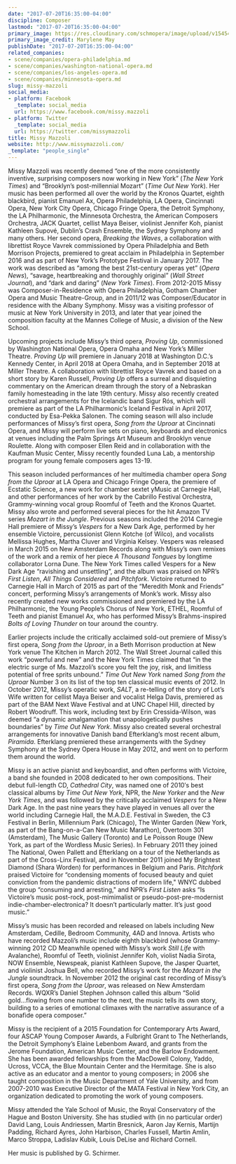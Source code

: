 ```yaml
---
date: "2017-07-20T16:35:00-04:00"
discipline: Composer
lastmod: "2017-07-20T16:35:00-04:00"
primary_image: https://res.cloudinary.com/schmopera/image/upload/v1545409169/media/webhook-uploads/1500582537839/download.jpeg.jpeg
primary_image_credit: Marylene May
publishDate: "2017-07-20T16:35:00-04:00"
related_companies:
- scene/companies/opera-philadelphia.md
- scene/companies/washington-national-opera.md
- scene/companies/los-angeles-opera.md
- scene/companies/minnesota-opera.md
slug: missy-mazzoli
social_media:
- platform: Facebook
  _template: social_media
  url: https://www.facebook.com/missy.mazzoli
- platform: Twitter
  _template: social_media
  url: https://twitter.com/missymazzoli
title: Missy Mazzoli
website: http://www.missymazzoli.com/
_template: "people_single"
---
```


Missy Mazzoli was recently deemed “one of the more consistently inventive, surprising composers now working in New York” (*The New York Times*) and “Brooklyn’s post-millennial Mozart” (*Time Out New York*). Her music has been performed all over the world by the Kronos Quartet, eighth blackbird, pianist Emanuel Ax, Opera Philadelphia, LA Opera, Cincinnati Opera, New York City Opera, Chicago Fringe Opera, the Detroit Symphony, the LA Philharmonic, the Minnesota Orchestra, the American Composers Orchestra, JACK Quartet, cellist Maya Beiser, violinist Jennifer Koh, pianist Kathleen Supové, Dublin’s Crash Ensemble, the Sydney Symphony and many others. Her second opera, *Breaking the Waves*, a collaboration with librettist Royce Vavrek commissioned by Opera Philadelphia and Beth Morrison Projects, premiered to great acclaim in Philadelphia in September 2016 and as part of New York’s Prototype Festival in January 2017.  The work was described as “among the best 21st-century operas yet” (*Opera News*), “savage, heartbreaking and thoroughly original” (*Wall Street Journal*), and “dark and daring” (*New York Times*). From 2012-2015 Missy was Composer-in-Residence with Opera Philadelphia, Gotham Chamber Opera and Music Theatre-Group, and in 2011/12 was Composer/Educator in residence with the Albany Symphony. Missy was a visiting professor of music at New York University in 2013, and later that year joined the composition faculty at the Mannes College of Music, a division of the New School.

Upcoming projects include Missy’s third opera, *Proving Up*, commissioned by Washington National Opera, Opera Omaha and New York’s Miller Theatre. *Proving Up* will premiere in January 2018 at Washington D.C.’s Kennedy Center, in April 2018 at Opera Omaha, and in September 2018 at Miller Theatre. A collaboration with librettist Royce Vavrek and based on a short story by Karen Russell, *Proving Up* offers a surreal and disquieting commentary on the American dream through the story of a Nebraskan family homesteading in the late 19th century.  Missy also recently created orchestral arrangements for the Icelandic band Sigur Rós, which will premiere as part of the LA Philharmonic’s Iceland Festival in April 2017, conducted by Esa-Pekka Salonen.  The coming season will also include performances of Missy’s first opera, *Song from the Uproar* at Cincinnati Opera, and Missy will perform live sets on piano, keyboards and electronics at venues including the Palm Springs Art Museum and Brooklyn venue Roulette.  Along with composer Ellen Reid and in collaboration with the Kaufman Music Center, Missy recently founded Luna Lab, a mentorship program for young female composers ages 13-19.

This season included performances of her multimedia chamber opera *Song from the Uproar* at LA Opera and Chicago Fringe Opera, the premiere of Ecstatic Science, a new work for chamber sextet yMusic at Carnegie Hall, and other performances of her work by the Cabrillo Festival Orchestra, Grammy-winning vocal group Roomful of Teeth and the Kronos Quartet.  Missy also wrote and performed several pieces for the hit Amazon TV series *Mozart in the Jungle*.  Previous seasons included the 2014 Carnegie Hall premiere of Missy’s *Vespers* for a New Dark Age, performed by her ensemble Victoire, percussionist Glenn Kotche (of Wilco), and vocalists Mellissa Hughes, Martha Cluver and Virginia Kelsey. Vespers was released in March 2015 on New Amsterdam Records along with Missy’s own remixes of the work and a remix of her piece *A Thousand Tongues* by longtime collaborator Lorna Dune.  The New York Times called Vespers for a New Dark Age “ravishing and unsettling”, and the album was praised on NPR’s *First Listen*, *All Things Considered* and *Pitchfork*.  Victoire returned to Carnegie Hall in March of 2015 as part of the “Meredith Monk and Friends” concert, performing Missy’s arrangements of Monk’s work.  Missy also recently created new works commissioned and premiered by the LA Philharmonic, the Young People’s Chorus of New York, ETHEL, Roomful of Teeth and pianist Emanuel Ax, who has performed Missy’s Brahms-inspired *Bolts of Loving Thunder* on tour around the country. 

Earlier projects include the critically acclaimed sold-out premiere of Missy’s first opera, *Song from the Uproar*, in a Beth Morrison production at New York venue The Kitchen in March 2012. The Wall Street Journal called this work “powerful and new” and the New York Times claimed that “in the electric surge of Ms. Mazzoli’s score you felt the joy, risk, and limitless potential of free sprits unbound.” *Time Out New York* named *Song from the Uproar* Number 3 on its list of the top ten classical music events of 2012. In October 2012, Missy’s operatic work, *SALT*, a re-telling of the story of Lot’s Wife written for cellist Maya Beiser and vocalist Helga Davis, premiered as part of the BAM Next Wave Festival and at UNC Chapel Hill, directed by Robert Woodruff. This work, including text by Erin Cressida-Wilson, was deemed “a dynamic amalgamation that unapologetically pushes boundaries” by *Time Out New York*. Missy also created several orchestral arrangements for innovative Danish band Efterklang’s most recent album, *Piramida*. Efterklang premiered these arrangements with the Sydney Symphony at the Sydney Opera House in May 2012, and went on to perform them around the world.

Missy is an active pianist and keyboardist, and often performs with Victoire, a band she founded in 2008 dedicated to her own compositions. Their debut full-length CD, *Cathedral City*, was named one of 2010′s best classical albums by *Time Out New York*, NPR, the *New Yorker* and the *New York Times*, and was followed by the critically acclaimed *Vespers* for a New Dark Age. In the past nine years they have played in venues all over the world including Carnegie Hall, the M.A.D.E. Festival in Sweden, the C3 Festival in Berlin, Millennium Park (Chicago), The Winter Garden (New York, as part of the Bang-on-a-Can New Music Marathon), Overtoom 301 (Amsterdam), The Music Gallery (Toronto) and Le Poisson Rouge (New York, as part of the Wordless Music Series). In February 2011 they joined The National, Owen Pallett and Efterklang on a tour of the Netherlands as part of the Cross-Linx Festival, and in November 2011 joined My Brightest Diamond (Shara Worden) for performances in Belgium and Paris. *Pitchfork* praised Victoire for “condensing moments of focused beauty and quiet conviction from the pandemic distractions of modern life," WNYC dubbed the group “consuming and arresting," and NPR’s *First Listen* asks “Is Victoire’s music post-rock, post-mimimalist or pseudo-post-pre-modernist indie-chamber-electronica? It doesn’t particularly matter. It’s just good music.”

Missy’s music has been recorded and released on labels including New Amsterdam, Cedille, Bedroom Community, 4AD and Innova.  Artists who have recorded Mazzoli’s music include eighth blackbird (whose Grammy-winning 2012 CD Meanwhile opened with Missy’s work *Still Life* with Avalanche), Roomful of Teeth, violinist Jennifer Koh, violist Nadia Sirota, NOW Ensemble, Newspeak, pianist Kathleen Supove, the Jasper Quartet, and violinist Joshua Bell, who recorded Missy’s work for the *Mozart in the Jungle* soundtrack.  In November 2012 the original cast recording of Missy’s first opera, *Song from the Uproar*, was released on New Amsterdam Records. WQXR’s Daniel Stephen Johnson called this album “Solid gold...flowing from one number to the next, the music tells its own story, building to a series of emotional climaxes with the narrative assurance of a bonafide opera composer.” 

Missy is the recipient of a 2015 Foundation for Contemporary Arts Award, four ASCAP Young Composer Awards, a Fulbright Grant to The Netherlands, the Detroit Symphony’s Elaine Lebenbom Award, and grants from the Jerome Foundation, American Music Center, and the Barlow Endowment. She has been awarded fellowships from the MacDowell Colony, Yaddo, Ucross, VCCA, the Blue Mountain Center and the Hermitage.  She is also active as an educator and a mentor to young composers; in 2006 she taught composition in the Music Department of Yale University, and from 2007-2010 was Executive Director of the MATA Festival in New York City, an organization dedicated to promoting the work of young composers.  

Missy attended the Yale School of Music, the Royal Conservatory of the Hague and Boston University.  She has studied with (in no particular order) David Lang, Louis Andriessen, Martin Bresnick, Aaron Jay Kernis, Martijn Padding, Richard Ayres, John Harbison, Charles Fussell, Martin Amlin, Marco Stroppa, Ladislav Kubik, Louis DeLise and Richard Cornell.

Her music is published by G. Schirmer.
